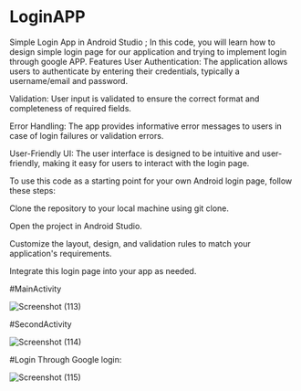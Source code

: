 # LoginAPP

Simple Login App in Android Studio ;
In this code, you will learn how to design simple login page for our application and trying to implement login through google APP.
Features
User Authentication: The application allows users to authenticate by entering their credentials, typically a username/email and password.

Validation: User input is validated to ensure the correct format and completeness of required fields.

Error Handling: The app provides informative error messages to users in case of login failures or validation errors.

User-Friendly UI: The user interface is designed to be intuitive and user-friendly, making it easy for users to interact with the login page.


To use this code as a starting point for your own Android login page, follow these steps:

Clone the repository to your local machine using git clone.

Open the project in Android Studio.

Customize the layout, design, and validation rules to match your application's requirements.

Integrate this login page into your app as needed.

#MainActivity

![Screenshot (113)](https://github.com/awaisiftikhar90/ChatBot/assets/43185991/cfafbde7-8f16-4851-8682-8af3b00d2594)

#SecondActivity

![Screenshot (114)](https://github.com/awaisiftikhar90/ChatBot/assets/43185991/d81e9494-0bb6-4817-873e-b340c14074a2)

#Login Through Google login:

![Screenshot (115)](https://github.com/awaisiftikhar90/LoginAPP/assets/43185991/eb81d895-50ce-4ade-9a86-70e35534af1f)

